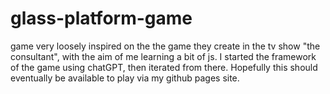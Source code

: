 # glass-platform-game

game very loosely inspired on the the game they create in the tv show "the consultant", with the aim of me learning a bit of js.
I started the framework of the game using chatGPT, then iterated from there.
Hopefully this should eventually be available to play via my github pages site.